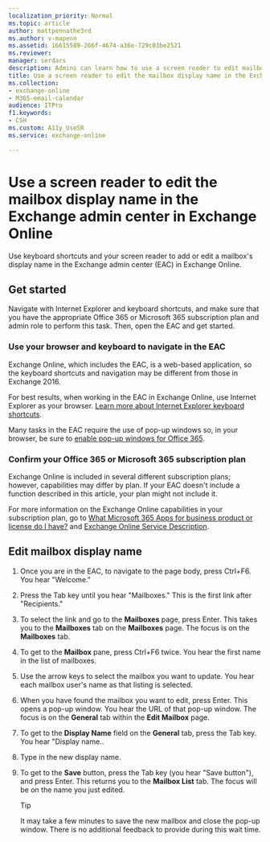 ```yaml
---
localization_priority: Normal
ms.topic: article
author: mattpennathe3rd
ms.author: v-mapenn
ms.assetid: 16615589-266f-4674-a36e-729c03be2521
ms.reviewer: 
manager: serdars
description: Admins can learn how to use a screen reader to edit mailbox display names in the Exchange admin center (EAC) in Exchange Online.
title: Use a screen reader to edit the mailbox display name in the Exchange admin center in Exchange Online
ms.collection: 
- exchange-online
- M365-email-calendar
audience: ITPro
f1.keywords:
- CSH
ms.custom: A11y_UseSR
ms.service: exchange-online

---
```


# Use a screen reader to edit the mailbox display name in the Exchange admin center in Exchange Online

Use keyboard shortcuts and your screen reader to add or edit a mailbox's display name in the Exchange admin center (EAC) in Exchange Online.

## Get started

Navigate with Internet Explorer and keyboard shortcuts, and make sure that you have the appropriate Office 365 or Microsoft 365 subscription plan and admin role to perform this task. Then, open the EAC and get started.

### Use your browser and keyboard to navigate in the EAC

Exchange Online, which includes the EAC, is a web-based application, so the keyboard shortcuts and navigation may be different from those in Exchange 2016.

For best results, when working in the EAC in Exchange Online, use Internet Explorer as your browser. [Learn more about Internet Explorer keyboard shortcuts](https://support.microsoft.com/help/15363/).

Many tasks in the EAC require the use of pop-up windows so, in your browser, be sure to [enable pop-up windows for Office 365](https://support.microsoft.com/help/17479).

### Confirm your Office 365 or Microsoft 365 subscription plan

Exchange Online is included in several different subscription plans; however, capabilities may differ by plan. If your EAC doesn't include a function described in this article, your plan might not include it.

For more information on the Exchange Online capabilities in your subscription plan, go to [What Microsoft 365 Apps for business product or license do I have?](https://support.microsoft.com/office/f8ab5e25-bf3f-4a47-b264-174b1ee925fd) and [Exchange Online Service Description](https://docs.microsoft.com/office365/servicedescriptions/exchange-online-service-description/exchange-online-service-description).

## Edit mailbox display name

1. Once you are in the EAC, to navigate to the page body, press Ctrl+F6. You hear "Welcome."

2. Press the Tab key until you hear "Mailboxes." This is the first link after "Recipients."

3. To select the link and go to the **Mailboxes** page, press Enter. This takes you to the **Mailboxes** tab on the **Mailboxes** page. The focus is on the **Mailboxes** tab.

4. To get to the **Mailbox** pane, press Ctrl+F6 twice. You hear the first name in the list of mailboxes.

5. Use the arrow keys to select the mailbox you want to update. You hear each mailbox user's name as that listing is selected.

6. When you have found the mailbox you want to edit, press Enter. This opens a pop-up window. You hear the URL of that pop-up window. The focus is on the **General** tab within the **Edit Mailbox** page.

7. To get to the **Display Name** field on the **General** tab, press the Tab key. You hear "Display name..

8. Type in the new display name.

9. To get to the **Save** button, press the Tab key (you hear "Save button"), and press Enter. This returns you to the **Mailbox List** tab. The focus will be on the name you just edited.

   > [!TIP]
   > It may take a few minutes to save the new mailbox and close the pop-up window. There is no additional feedback to provide during this wait time.
